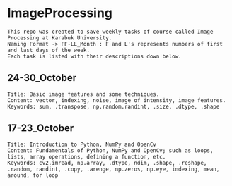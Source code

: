 # ImageProcessing
	This repo was created to save weekly tasks of course called Image Processing at Karabuk University.
	Naming Format -> FF-LL_Month : F and L's represents numbers of first and last days of the week. 
	Each task is listed with their descriptions down below.

## 24-30_October
	Title: Basic image features and some techniques.
	Content: vector, indexing, noise, image of intensity, image features.
	Keywords: sum, .transpose, np.random.randint, .size, .dtype, .shape

## 17-23_October
	Title: Introduction to Python, NumPy and OpenCv
	Content: Fundamentals of Python, NumPy and OpenCv; such as loops, lists, array operations, defining a function, etc.
	Keywords: cv2.imread, np.array, .dtype, ndim, .shape, .reshape, .random, randint, .copy, .arenge, np.zeros, np.eye, indexing, mean, around, for loop

